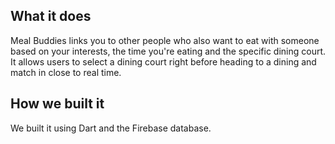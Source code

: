## What it does
Meal Buddies links you to other people who also want to eat with someone based on your interests, the time you're eating and the specific dining court. It allows users to select a dining court right before heading to a dining and match in close to real time. 
## How we built it
We built it using Dart and the Firebase database.
